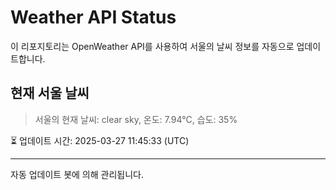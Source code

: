 
# Weather API Status

이 리포지토리는 OpenWeather API를 사용하여 서울의 날씨 정보를 자동으로 업데이트합니다.

## 현재 서울 날씨
> 서울의 현재 날씨: clear sky, 온도: 7.94°C, 습도: 35%

⏳ 업데이트 시간: 2025-03-27 11:45:33 (UTC)

---
자동 업데이트 봇에 의해 관리됩니다.
